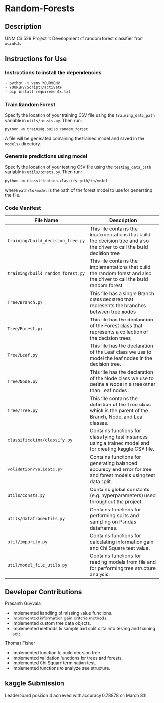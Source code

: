 # Random-Forests

## Description

UNM CS 529 Project 1: Development of random forest classifier from scratch.

## Instructions for Use

### Instructions to install the dependencies
```bash
- python -m venv YOURVENV
- YOURENV/Scripts/activate
- pip install requirements.txt
```

### Train Random Forest

Specify the location of your training CSV file using the `training_data_path` variable in `utils/consts.py`. Then run:

`python -m training.build_random_forest`

A file will be generated containing the trained model and saved in the `models/` directory.

### Generate predictions using model

Specify the location of your testing CSV file using the `testing_data_path` variable in `utils/consts.py`. Then run:

`python -m classification.classify path/to/model`

where `path/to/model` is the path of the forest model to use for generating the file.

### Code Manifest
| File Name | Description |
| --- | --- |
| `training/build_decision_tree.py` | This file contains the implementations that build the decision tree and also the driver to call the build decision tree |
| `training/build_random_forest.py` | This file contains the implementations that build the random forest and also the driver to call the build random forest  |
| `Tree/Branch.py` | This file has a single Branch class declared that represents the branches between tree nodes  |
| `Tree/Forest.py` | This file has the declaration of the Forest class that represents a collection of the decision trees   |
| `Tree/Leaf.py` | This file has the declaration of the Leaf class we use to model the leaf nodes in the decision tree.   |
| `Tree/Node.py` | This file has the declaration of the Node class we use to define a Node in a tree other than Leaf nodes . |
| `Tree/Tree.py` | This file contains the definition of the Tree class which is the parent of the Branch, Node, and Leaf  classes. |
| `classification/classify.py` | Contains functions for classifying test instances using a trained model and for creating kaggle CSV file. |
| `validation/validate.py` | Contains functions for generating balanced accuracy and error for tree and forest models using test data split. |
| `utils/consts.py` | Contains global constants (e.g. hyperparameters) used throughout the project. |
| `utils/dataframeutils.py` | Contains functions for performing splits and sampling on Pandas dataframes. |
| `util/impurity.py` | Contains functions for calculating information gain and Chi Square test value. |
| `util/model_file_utils.py` | Contains functions for reading models from file and for performing tree structure analysis. |


## Developer Contributions

Prasanth Guvvala
- Implemented handling of missing value functions.
- Implemented information gain criteria methods.
- Implemented custom tree data objects.
- Implemented methods to sample and split data into testing and training sets.

Thomas Fisher
- Implemented function to build decision tree.
- Implemented validation functions for trees and forests.
- Implemented Chi Square termination test.
- Implemented functions to analyze tree structure.

## kaggle Submission

Leaderboard position 4 achieved with accuracy 0.78878 on March 8th.
